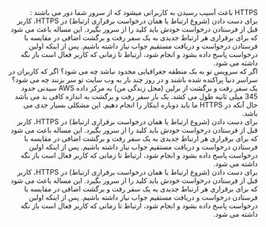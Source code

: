 <div dir="rtl" align="right">HTTPS  باعث آسیب رسیدن به کاربرانی میشود که از سرور شما دور می باشند  :    </div>

<div dir="rtl" align="right"> 
  برای دست دادن (شروع ارتباط یا همان درخواست برقراری ارتباط) در HTTPS، کاربر قبل از فرستادن درخواست خودش باید کلید را از سرور بگیرد. این مساله باعث می شود که برای برقراری هر ارتباط جدیدی به یک سفر رفت و برگشت اضافی در مقایسه با فرستادن درخواست و دریافت مستقیم جواب نیاز داشته باشیم. پس از اینکه اولین درخواست پاسخ داده بشود و انجام شود، ارتباط تا زمانی که کاربر فعال است باز نگه داشته می شود.
</div>

<div dir="rtl" align="right"> 
اگر که سرویس تو به یک منطقه جغرافیایی محدود نباشد چه می شود؟ اگر که کاربران در سراسر دنیا پراکنده شده باشند و در روز چند بار به وب سایت تو سر بزنند چه می شود؟ یک سفر رفت و برگشت از برلین (محل زندگی من) به مرکز داده AWS سیدنی حدود 345 میلی ثانیه طول می کشد. یک بار سفر رفت و برگشت به اندازه کافی بد می باشد حال آنکه در HTTPS ما باید دوباره اینکار را انجام دهیم. این مشکلی بسیار جدی می باشد.
</div>

<div dir="rtl" align="right"> 
  برای دست دادن (شروع ارتباط یا همان درخواست برقراری ارتباط) در HTTPS، کاربر قبل از فرستادن درخواست خودش باید کلید را از سرور بگیرد. این مساله باعث می شود که برای برقراری هر ارتباط جدیدی به یک سفر رفت و برگشت اضافی در مقایسه با فرستادن درخواست و دریافت مستقیم جواب نیاز داشته باشیم. پس از اینکه اولین درخواست پاسخ داده بشود و انجام شود، ارتباط تا زمانی که کاربر فعال است باز نگه داشته می شود.
</div>

<div dir="rtl" align="right"> 
  برای دست دادن (شروع ارتباط یا همان درخواست برقراری ارتباط) در HTTPS، کاربر قبل از فرستادن درخواست خودش باید کلید را از سرور بگیرد. این مساله باعث می شود که برای برقراری هر ارتباط جدیدی به یک سفر رفت و برگشت اضافی در مقایسه با فرستادن درخواست و دریافت مستقیم جواب نیاز داشته باشیم. پس از اینکه اولین درخواست پاسخ داده بشود و انجام شود، ارتباط تا زمانی که کاربر فعال است باز نگه داشته می شود.
</div>
